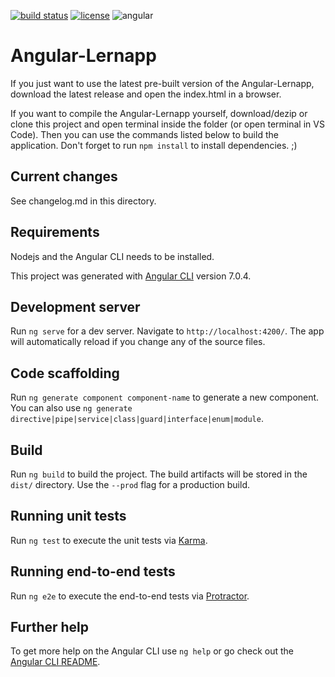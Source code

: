 [![build status](https://img.shields.io/badge/build-passing-green)](https://img.shields.io/badge/build-passing-green)
[![license](https://img.shields.io/badge/license-MIT-blue.svg)](LICENSE)
![angular](https://img.shields.io/badge/angular-7-red)

# Angular-Lernapp

If you just want to use the latest pre-built version of the Angular-Lernapp, download the latest release and open the index.html in a browser.

If you want to compile the Angular-Lernapp yourself, download/dezip or clone this project and open terminal inside the folder (or open terminal in VS Code). Then you can use the commands listed below to build the application. Don't forget to run `npm install` to install dependencies. ;)

## Current changes
See changelog.md in this directory.

## Requirements
Nodejs and the Angular CLI needs to be installed. 

This project was generated with [Angular CLI](https://github.com/angular/angular-cli) version 7.0.4.

## Development server

Run `ng serve` for a dev server. Navigate to `http://localhost:4200/`. The app will automatically reload if you change any of the source files.

## Code scaffolding

Run `ng generate component component-name` to generate a new component. You can also use `ng generate directive|pipe|service|class|guard|interface|enum|module`.

## Build

Run `ng build` to build the project. The build artifacts will be stored in the `dist/` directory. Use the `--prod` flag for a production build.

## Running unit tests

Run `ng test` to execute the unit tests via [Karma](https://karma-runner.github.io).

## Running end-to-end tests

Run `ng e2e` to execute the end-to-end tests via [Protractor](http://www.protractortest.org/).

## Further help

To get more help on the Angular CLI use `ng help` or go check out the [Angular CLI README](https://github.com/angular/angular-cli/blob/master/README.md).
